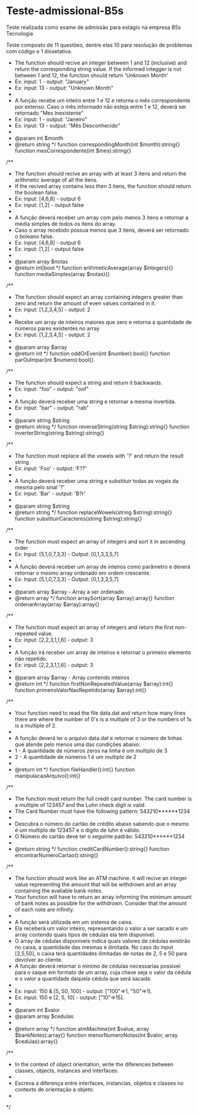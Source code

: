 # Teste-admissional-B5s
Teste realizada como exame de admissão para estágio na empresa B5s Tecnologia

Teste composto de 11 questões, dentre elas 10 para resolução de problemas com código e 1 dissetativa.


 * The function should recive an integer between 1 and 12 (inclusive) and return the corresponding string value. If the informed integger is not between 1 and 12, the function should return 'Unknown Month'
 * Ex: input: 1 - output: "January"
 * Ex: input: 13 - output: "Unknown Month"
 *
 * A função recebe um inteiro entre 1 e 12 e retorna o mês correspondente por extenso. Caso o mês informado não esteja entre 1 e 12, deverá ser retornado "Mes Inexistente"
 * Ex: input: 1 	- output: "Janeiro"
 * Ex: input: 13 	- output: "Mês Desconhecido"
 *
 * @param int $month
 * @return string
 */
function correspondingMonth(int $month):string{}
function mesCorrespondente(int $mes):string{}

/**
 * The function should recive an array with at least 3 itens and return the arithmetic average of all the itens.
 * If the recived array contains less then 3 itens, the function should return the boolean false.
 * Ex: input: [4,6,8] 	- output 6
 * Ex: input: [1,2] 	- output false
 *
 * A função deverá receber um array com pelo menos 3 itens e retornar a média simples de todos os itens do array.
 * Caso o array recebido possua menos que 3 itens, deverá ser retornado o boleano false.
 * Ex: input: [4,6,8] 	- output 6
 * Ex: input: [1,2] 	- output false
 *
 * @param array $notas
 * @return int|bool
 */
function arithmeticAverage(array $integers){}
function mediaSimples(array $notas){}

/**
 * The function should expect an array containing integers greater than zero and return the amount of even values contained in it.
 * Ex: input: [1,2,3,4,5] - output: 2
 *
 * Recebe um array de inteiros maiores que zero e retorna a quantidade de números pares existentes no array
 * Ex: input: [1,2,3,4,5] - output: 2
 *
 * @param array $array
 * @return int
 */
function oddOrEven(int $number):bool{}
function parOuImpar(int $numero):bool{}

/**
 * The function should expect a string and return it backwards.
 * Ex: input: "foo" - output: "oof"
 *
 * A função deverá receber uma string e retornar a mesma invertida.
 * Ex: input: "bar" - output: "rab"
 *
 * @param string $string
 * @return string
 */
function reverseString(string $string):string{}
function inverterString(string $string):string{}

/**
 * The function must replace all the vowels with '?' and return the result string
 * Ex: input: 'Foo' - output: 'F??'
 *
 * A função deverá receber uma string e substituir todas as vogais da mesma pelo sinal '?'
 * Ex: input: 'Bar' - output: 'B?r'
 *
 * @param string $string
 * @return string
 */
function replaceWowels(string $string):string{}
function substituirCaracteres(string $string):string{}

/**
 * The function must expect an array of integers and sort it in ascending order
 * Ex: Input: [5,1,0,7,3,3] - Output: [0,1,3,3,5,7]
 *
 * A função deverá receber um array de inteiros como parâmetro e deverá retornar o mesmo array ordenado em ordem crescente.
 * Ex: Input: [5,1,0,7,3,3] - Output: [0,1,3,3,5,7]
 *
 * @param array $array - Array a ser ordenado
 * @return array
 */
function arraySort(array $array):array{}
function ordenarArray(array $array):array{}

/**
 * The function must expect an array of integers and return the first non-repeated value.
 * Ex: input: [2,2,3,1,1,6] - output: 3
 *
 * A função irá receber um array de inteiros e retornar o primeiro elemento não repetido.
 * Ex: input: [2,2,3,1,1,6] - output: 3
 *
 * @param array $array - Array contendo inteiros
 * @return int
 */
function firstNonRepeatedValue(array $array):int{}
function primeiroValorNaoRepetido(array $array):int{}

/**
 * Your function need to read the file data.dat and return how many lines there are where the number of 0's is a multiple of 3 or the numbers of 1s is a multiple of 2.
 *
 * A função deverá ler o arquivo data.dat e retornar o número de linhas que atende pelo menos uma das condições abaixo:
 * 1 - A quantidade de números zeros na linha é um multiplo de 3
 * 2 - A quantidade de números 1 é um multiplo de 2
 *
 * @return int
 */
function fileHandler():int{}
function manipulacaoArquivo():int{}

/**
 * The function must return the full credit card number. The card number is a multiple of 123457 and the Luhn check digit is valid.
 * The Card Number must have the following pattern: 543210******1234
 *
 * Descubra o número do cartão de crédito abaixo sabendo que o mesmo é um multiplo de 123457 e o digito de luhn é válido.
 * O Número do cartão deve ter o seguinte padrão: 543210******1234
 *
 * @return string
 */
function creditCardNumber():string{}
function encontrarNumeroCartao():string{}

/**
 * The function should work like an ATM machine. it will recive an integer value representing the amount that will be withdrown and an array containing the avaliable bank notes.
 * Your function will have to return an array informing the minimum amount of bank notes as possible for the withdrown. Consider that the amount of each note are infinity.
 *
 * A função será utilizada em um sistema de caixa.
 * Ela receberá um valor inteiro, representando o valor a ser sacado e um array contendo quais tipos de cédulas ela tem disponível.
 * O array de cédulas disponiveis indica quais valores de cédulas existirão no caixa, a quantidade das mesmas é ilimitada. No caso do input [2,5,50], o caixa terá quantidades ilimitadas de notas de 2, 5 e 50 para devolver ao cliente.
 * A função deverá retornar o mínimo de cédulas necessarias possivel para o saque em formato de um array, cuja chave seja o valor da cédula e o valor a quantidade daquela cédula que será sacada.
 *
 * Ex: input: 150 & [5, 50, 100] 	- output: ["100"=>1, "50"=>1].
 * Ex: input: 150 e [2, 5, 10] 		- output: ["10"=>15].
 *
 * @param int   $valor
 * @param array $cedulas
 *
 * @return array
 */
function atmMachine(int $value, array $bankNotes):array{}
function menorNumeroNotas(int $valor, array $cedulas):array{}

/**
 * In the context of object orientation, write the diferences between classes, objects, instances and interfaces:
 *
 * Escreva a diferença entre interfaces, instancias, objetos e classes no contexto de orientação a objeto:
 *
 */
